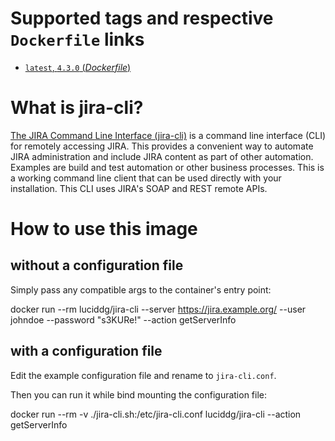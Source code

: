 # Supported tags and respective `Dockerfile` links

- [`latest`, `4.3.0` (*Dockerfile*)](https://github.com/luciddg/jira-cli-docker/blob/master/Dockerfile)

# What is jira-cli?

[The JIRA Command Line Interface (jira-cli)](https://bobswift.atlassian.net/wiki/display/JCLI/JIRA+Command+Line+Interface) 
is a command line interface (CLI) for remotely accessing JIRA. 
This provides a convenient way to automate JIRA administration and include JIRA content as part of other automation. 
Examples are build and test automation or other business processes. 
This is a working command line client that can be used directly with your installation. 
This CLI uses JIRA's SOAP and REST remote APIs.

# How to use this image

## without a configuration file

Simply pass any compatible args to the container's entry point:

  docker run --rm luciddg/jira-cli --server https://jira.example.org/ --user johndoe --password "s3KURe!" --action getServerInfo

## with a configuration file

Edit the example configuration file and rename to `jira-cli.conf`.

Then you can run it while bind mounting the configuration file:

  docker run --rm -v ./jira-cli.sh:/etc/jira-cli.conf luciddg/jira-cli --action getServerInfo


